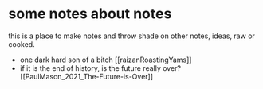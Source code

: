 # some notes about notes
this is a place to make notes and throw shade on other notes, ideas, raw or cooked.

- one dark hard son of a bitch
  [[raizanRoastingYams]]   
- if it is the end of history, is the future really over?
  [[PaulMason_2021_The-Future-is-Over]]  

